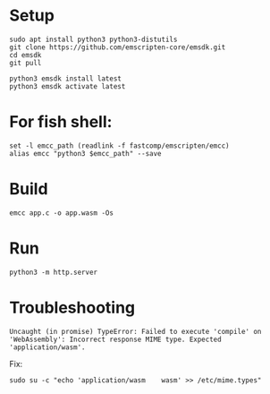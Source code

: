 # Setup
```
sudo apt install python3 python3-distutils
git clone https://github.com/emscripten-core/emsdk.git
cd emsdk
git pull

python3 emsdk install latest
python3 emsdk activate latest
```

# For fish shell:
```
set -l emcc_path (readlink -f fastcomp/emscripten/emcc)
alias emcc "python3 $emcc_path" --save
```

# Build
```
emcc app.c -o app.wasm -Os
```

# Run
```
python3 -m http.server
```

# Troubleshooting
```
Uncaught (in promise) TypeError: Failed to execute 'compile' on 'WebAssembly': Incorrect response MIME type. Expected 'application/wasm'.
```

Fix:
```
sudo su -c "echo 'application/wasm    wasm' >> /etc/mime.types"
```

